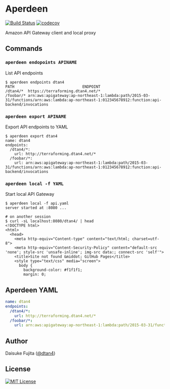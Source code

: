 # Aperdeen

[![Build Status](https://travis-ci.org/dtan4/aperdeen.svg?branch=master)](https://travis-ci.org/dtan4/aperdeen)
[![codecov](https://codecov.io/gh/dtan4/aperdeen/branch/master/graph/badge.svg)](https://codecov.io/gh/dtan4/aperdeen)

Amazon API Gateway client and local proxy

## Commands

### `aperdeen endopoints APINAME`

List API endpoints

```sh-session
$ aperdeen endpoints dtan4
PATH                              ENDPOINT
/dtan4/*  https://terraforming.dtan4.net/*
/foobar/* arn:aws:apigateway:ap-northeast-1:lambda:path/2015-03-31/functions/arn:aws:lambda:ap-northeast-1:012345678912:function:api-backend/invocations
```

### `aperdeen export APINAME`

Export API endpoints to YAML

```sh-session
$ aperdeen export dtan4
name: dtan4
endpoints:
  /dtan4/*:
    url: http://terraforming.dtan4.net/*
  /foobar/*:
    url: arn:aws:apigateway:ap-northeast-1:lambda:path/2015-03-31/functions/arn:aws:lambda:ap-northeast-1:012345678912:function:api-backend/invocations
```

### `aperdeen local -f YAML`

Start local API Gateway

```sh-session
$ aperdeen local -f api.yaml
server started at :8080 ...

# on another session
$ curl -sL localhost:8080/dtan4/ | head
<!DOCTYPE html>
<html>
  <head>
    <meta http-equiv="Content-type" content="text/html; charset=utf-8">
    <meta http-equiv="Content-Security-Policy" content="default-src 'none'; style-src 'unsafe-inline'; img-src data:; connect-src 'self'">
    <title>Site not found &middot; GitHub Pages</title>
    <style type="text/css" media="screen">
      body {
        background-color: #f1f1f1;
        margin: 0;
```

## Aperdeen YAML

```yaml
name: dtan4
endpoints:
  /dtan4/*:
    url: http://terraforming.dtan4.net/*
  /foobar/*:
    url: arn:aws:apigateway:ap-northeast-1:lambda:path/2015-03-31/functions/arn:aws:lambda:ap-northeast-1:012345678912:function:api-backend/invocations
```

## Author

Daisuke Fujita ([@dtan4](https://github.com/dtan4))

## License

[![MIT License](http://img.shields.io/badge/license-MIT-blue.svg?style=flat)](LICENSE)
